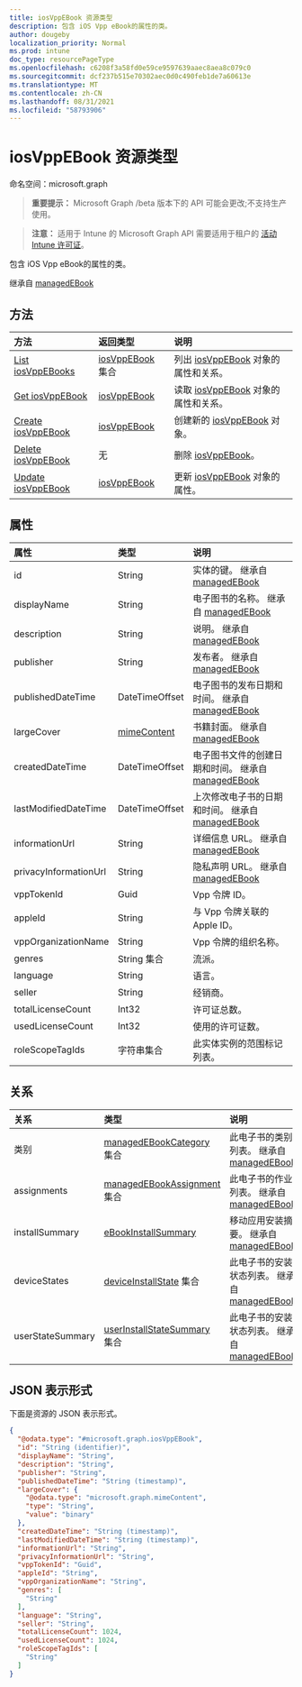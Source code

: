 ```yaml
---
title: iosVppEBook 资源类型
description: 包含 iOS Vpp eBook的属性的类。
author: dougeby
localization_priority: Normal
ms.prod: intune
doc_type: resourcePageType
ms.openlocfilehash: c6208f3a58fd0e59ce9597639aaec8aea8c079c0
ms.sourcegitcommit: dcf237b515e70302aec0d0c490feb1de7a60613e
ms.translationtype: MT
ms.contentlocale: zh-CN
ms.lasthandoff: 08/31/2021
ms.locfileid: "58793906"
---
```

# <a name="iosvppebook-resource-type"></a>iosVppEBook 资源类型

命名空间：microsoft.graph

> **重要提示：** Microsoft Graph /beta 版本下的 API 可能会更改;不支持生产使用。

> **注意：** 适用于 Intune 的 Microsoft Graph API 需要适用于租户的 [活动 Intune 许可证](https://go.microsoft.com/fwlink/?linkid=839381)。

包含 iOS Vpp eBook的属性的类。


继承自 [managedEBook](../resources/intune-books-managedebook.md)

## <a name="methods"></a>方法
|方法|返回类型|说明|
|:---|:---|:---|
|[List iosVppEBooks](../api/intune-books-iosvppebook-list.md)|[iosVppEBook](../resources/intune-books-iosvppebook.md) 集合|列出 [iosVppEBook](../resources/intune-books-iosvppebook.md) 对象的属性和关系。|
|[Get iosVppEBook](../api/intune-books-iosvppebook-get.md)|[iosVppEBook](../resources/intune-books-iosvppebook.md)|读取 [iosVppEBook](../resources/intune-books-iosvppebook.md) 对象的属性和关系。|
|[Create iosVppEBook](../api/intune-books-iosvppebook-create.md)|[iosVppEBook](../resources/intune-books-iosvppebook.md)|创建新的 [iosVppEBook](../resources/intune-books-iosvppebook.md) 对象。|
|[Delete iosVppEBook](../api/intune-books-iosvppebook-delete.md)|无|删除 [iosVppEBook](../resources/intune-books-iosvppebook.md)。|
|[Update iosVppEBook](../api/intune-books-iosvppebook-update.md)|[iosVppEBook](../resources/intune-books-iosvppebook.md)|更新 [iosVppEBook](../resources/intune-books-iosvppebook.md) 对象的属性。|

## <a name="properties"></a>属性
|属性|类型|说明|
|:---|:---|:---|
|id|String|实体的键。 继承自 [managedEBook](../resources/intune-books-managedebook.md)|
|displayName|String|电子图书的名称。 继承自 [managedEBook](../resources/intune-books-managedebook.md)|
|description|String|说明。 继承自 [managedEBook](../resources/intune-books-managedebook.md)|
|publisher|String|发布者。 继承自 [managedEBook](../resources/intune-books-managedebook.md)|
|publishedDateTime|DateTimeOffset|电子图书的发布日期和时间。 继承自 [managedEBook](../resources/intune-books-managedebook.md)|
|largeCover|[mimeContent](../resources/intune-shared-mimecontent.md)|书籍封面。 继承自 [managedEBook](../resources/intune-books-managedebook.md)|
|createdDateTime|DateTimeOffset|电子图书文件的创建日期和时间。 继承自 [managedEBook](../resources/intune-books-managedebook.md)|
|lastModifiedDateTime|DateTimeOffset|上次修改电子书的日期和时间。 继承自 [managedEBook](../resources/intune-books-managedebook.md)|
|informationUrl|String|详细信息 URL。 继承自 [managedEBook](../resources/intune-books-managedebook.md)|
|privacyInformationUrl|String|隐私声明 URL。 继承自 [managedEBook](../resources/intune-books-managedebook.md)|
|vppTokenId|Guid|Vpp 令牌 ID。|
|appleId|String|与 Vpp 令牌关联的 Apple ID。|
|vppOrganizationName|String|Vpp 令牌的组织名称。|
|genres|String 集合|流派。|
|language|String|语言。|
|seller|String|经销商。|
|totalLicenseCount|Int32|许可证总数。|
|usedLicenseCount|Int32|使用的许可证数。|
|roleScopeTagIds|字符串集合|此实体实例的范围标记列表。|

## <a name="relationships"></a>关系
|关系|类型|说明|
|:---|:---|:---|
|类别|[managedEBookCategory](../resources/intune-books-managedebookcategory.md) 集合|此电子书的类别列表。 继承自 [managedEBook](../resources/intune-books-managedebook.md)|
|assignments|[managedEBookAssignment](../resources/intune-books-managedebookassignment.md) 集合|此电子书的作业列表。 继承自 [managedEBook](../resources/intune-books-managedebook.md)|
|installSummary|[eBookInstallSummary](../resources/intune-books-ebookinstallsummary.md)|移动应用安装摘要。 继承自 [managedEBook](../resources/intune-books-managedebook.md)|
|deviceStates|[deviceInstallState](../resources/intune-books-deviceinstallstate.md) 集合|此电子书的安装状态列表。 继承自 [managedEBook](../resources/intune-books-managedebook.md)|
|userStateSummary|[userInstallStateSummary](../resources/intune-books-userinstallstatesummary.md) 集合|此电子书的安装状态列表。 继承自 [managedEBook](../resources/intune-books-managedebook.md)|

## <a name="json-representation"></a>JSON 表示形式
下面是资源的 JSON 表示形式。
<!-- {
  "blockType": "resource",
  "keyProperty": "id",
  "@odata.type": "microsoft.graph.iosVppEBook"
}
-->
``` json
{
  "@odata.type": "#microsoft.graph.iosVppEBook",
  "id": "String (identifier)",
  "displayName": "String",
  "description": "String",
  "publisher": "String",
  "publishedDateTime": "String (timestamp)",
  "largeCover": {
    "@odata.type": "microsoft.graph.mimeContent",
    "type": "String",
    "value": "binary"
  },
  "createdDateTime": "String (timestamp)",
  "lastModifiedDateTime": "String (timestamp)",
  "informationUrl": "String",
  "privacyInformationUrl": "String",
  "vppTokenId": "Guid",
  "appleId": "String",
  "vppOrganizationName": "String",
  "genres": [
    "String"
  ],
  "language": "String",
  "seller": "String",
  "totalLicenseCount": 1024,
  "usedLicenseCount": 1024,
  "roleScopeTagIds": [
    "String"
  ]
}
```



